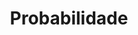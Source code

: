 ---
sidebar_position: 2
slug: /docs/matematica/probabilidade
title: "Probabilidade"
description: "Conceitos essenciais de Probabilidade"
---